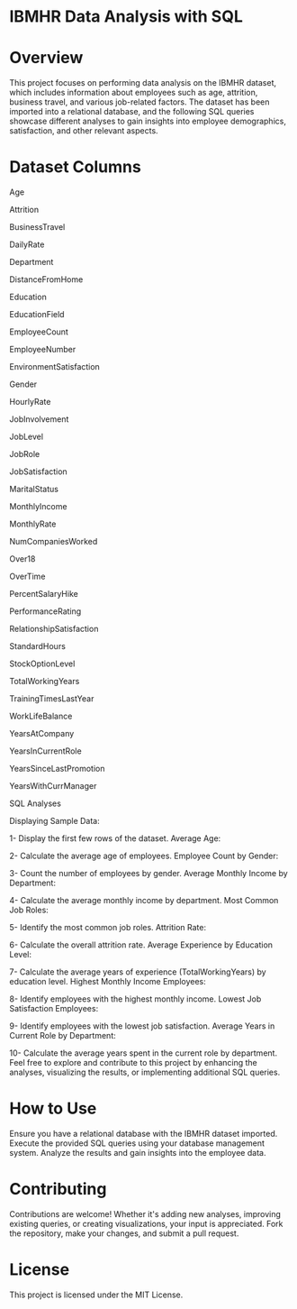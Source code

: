# IBMHR Data Analysis with SQL

# Overview
This project focuses on performing data analysis on the IBMHR dataset, which includes information about employees such as age, attrition, business travel, and various job-related factors. The dataset has been imported into a relational database, and the following SQL queries showcase different analyses to gain insights into employee demographics, satisfaction, and other relevant aspects.

# Dataset Columns
Age

Attrition

BusinessTravel

DailyRate

Department

DistanceFromHome

Education

EducationField

EmployeeCount

EmployeeNumber

EnvironmentSatisfaction

Gender

HourlyRate

JobInvolvement

JobLevel

JobRole

JobSatisfaction

MaritalStatus

MonthlyIncome

MonthlyRate

NumCompaniesWorked

Over18

OverTime

PercentSalaryHike

PerformanceRating

RelationshipSatisfaction

StandardHours

StockOptionLevel

TotalWorkingYears

TrainingTimesLastYear

WorkLifeBalance

YearsAtCompany

YearsInCurrentRole

YearsSinceLastPromotion

YearsWithCurrManager

SQL Analyses

Displaying Sample Data:

1- Display the first few rows of the dataset.
Average Age:

2- Calculate the average age of employees.
Employee Count by Gender:

3- Count the number of employees by gender.
Average Monthly Income by Department:

4- Calculate the average monthly income by department.
Most Common Job Roles:

5- Identify the most common job roles.
Attrition Rate:

6- Calculate the overall attrition rate.
Average Experience by Education Level:

7- Calculate the average years of experience (TotalWorkingYears) by education level.
Highest Monthly Income Employees:

8- Identify employees with the highest monthly income.
Lowest Job Satisfaction Employees:

9- Identify employees with the lowest job satisfaction.
Average Years in Current Role by Department:

10- Calculate the average years spent in the current role by department.
Feel free to explore and contribute to this project by enhancing the analyses, visualizing the results, or implementing additional SQL queries.

# How to Use
Ensure you have a relational database with the IBMHR dataset imported.
Execute the provided SQL queries using your database management system.
Analyze the results and gain insights into the employee data.

# Contributing
Contributions are welcome! Whether it's adding new analyses, improving existing queries, or creating visualizations, your input is appreciated. Fork the repository, make your changes, and submit a pull request.

# License
This project is licensed under the MIT License.

